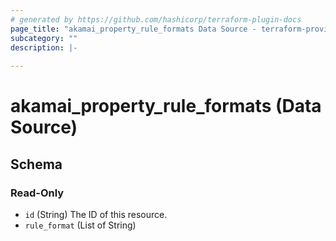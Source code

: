 ```yaml
---
# generated by https://github.com/hashicorp/terraform-plugin-docs
page_title: "akamai_property_rule_formats Data Source - terraform-provider-akamai"
subcategory: ""
description: |-
  
---
```


# akamai_property_rule_formats (Data Source)





<!-- schema generated by tfplugindocs -->
## Schema

### Read-Only

- `id` (String) The ID of this resource.
- `rule_format` (List of String)
